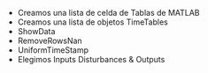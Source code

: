 

- Creamos una lista de celda de Tablas de MATLAB 
- Creamos una lista de objetos TimeTables
- ShowData
- RemoveRowsNan
- UniformTimeStamp
- Elegimos Inputs Disturbances & Outputs 